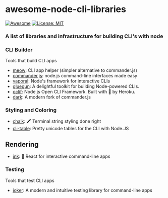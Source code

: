 awesome-node-cli-libraries
==========================

[![Awesome](https://cdn.rawgit.com/sindresorhus/awesome/d7305f38d29fed78fa85652e3a63e154dd8e8829/media/badge.svg)](https://github.com/sindresorhus/awesome)
[![License: MIT](https://img.shields.io/badge/License-MIT-green.svg)](https://opensource.org/licenses/MIT)

### A list of libraries and infrastructure for building CLI's with node

### CLI Builder

Tools that build CLI apps

* [meow](https://github.com/sindresorhus/meow): CLI app helper (simpler alternative to commander.js)
* [commander.js](https://github.com/tj/commander.js): node.js command-line interfaces made easy
* [vaporal](https://github.com/dthree/vorpal): Node's framework for interactive CLIs
* [gluegun](https://github.com/infinitered/gluegun): A delightful toolkit for building Node-powered CLIs. 
* [oclif](https://github.com/oclif/oclif): Node.js Open CLI Framework. Built with 💜 by Heroku.
* [dark](https://github.com/amilajack/dark): A modern fork of commander.js

### Styling and Coloring

* [chalk](https://github.com/chalk/chalk): 🖍 Terminal string styling done right
* [cli-table](https://github.com/Automattic/cli-table): Pretty unicode tables for the CLI with Node.JS

## Rendering

* [ink](https://github.com/vadimdemedes/ink): 🌈 React for interactive command-line apps

### Testing

Tools that test CLI apps

* [joker](https://github.com/amilajack/joker): A modern and intuitive testing library for command-line apps
